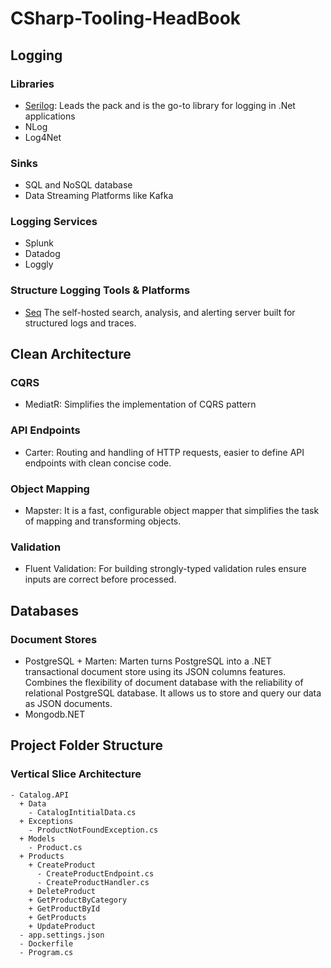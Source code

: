 # CSharp-Tooling-HeadBook

## Logging
### Libraries
- [Serilog](https://github.com/serilog/serilog-aspnetcore]): Leads the pack and is the go-to library for logging in .Net applications
- NLog
- Log4Net

### Sinks
- SQL and NoSQL database
- Data Streaming Platforms like Kafka

### Logging Services
- Splunk
- Datadog
- Loggly

### Structure Logging Tools & Platforms
- [Seq](https://datalust.co/seq)
  The self-hosted search, analysis, and alerting server built for structured logs and traces.

## Clean Architecture

### CQRS
- MediatR: Simplifies the implementation of CQRS pattern


### API Endpoints
- Carter: Routing and handling of HTTP requests, easier to define API endpoints with clean concise code.

### Object Mapping
- Mapster: It is a fast, configurable object mapper that simplifies the task of mapping and transforming objects.

### Validation
- Fluent Validation: For building strongly-typed validation rules ensure inputs are correct before processed.

## Databases

### Document Stores
- PostgreSQL + Marten: Marten turns PostgreSQL into a .NET transactional document store using its JSON columns features. Combines the flexibility of document database with the reliability of relational PostgreSQL database. It allows us to store and query our data as JSON documents.
- Mongodb.NET

## Project Folder Structure
### Vertical Slice Architecture
```
- Catalog.API
  + Data
    - CatalogIntitialData.cs
  + Exceptions
    - ProductNotFoundException.cs
  + Models
    - Product.cs
  + Products
    + CreateProduct
      - CreateProductEndpoint.cs
      - CreateProductHandler.cs
    + DeleteProduct
    + GetProductByCategory
    + GetProductById
    + GetProducts
    + UpdateProduct
  - app.settings.json
  - Dockerfile
  - Program.cs
```

